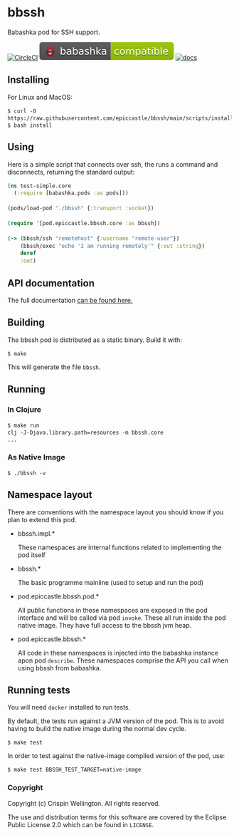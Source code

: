 # bbssh
Babashka pod for SSH support.

[![CircleCI](https://circleci.com/gh/epiccastle/bbssh/tree/main.svg?style=shield)](https://circleci.com/gh/epiccastle/bbssh/tree/main)
[![Babashka](https://raw.githubusercontent.com/babashka/babashka/master/logo/badge.svg)](https://github.com/babashka/babashka)
[![docs](https://img.shields.io/badge/website-docs-blue)](https://epiccastle.io/bbssh)

## Installing

For Linux and MacOS:

```shell-session
$ curl -O https://raw.githubusercontent.com/epiccastle/bbssh/main/scripts/install
$ bash install
```

## Using

Here is a simple script that connects over ssh, the runs a command and disconnects, returning the standard output:

```clj
(ns test-simple.core
  (:require [babashka.pods :as pods]))

(pods/load-pod "./bbssh" {:transport :socket})

(require '[pod.epiccastle.bbssh.core :as bbssh])

(-> (bbssh/ssh "remotehost" {:username "remote-user"})
    (bbssh/exec "echo 'I am running remotely'" {:out :string})
    deref
    :out)
```

## API documentation

The full documentation [can be found here.](https://epiccastle.io/bbssh)

## Building

The bbssh pod is distributed as a static binary. Build it with:

```
$ make
```

This will generate the file `bbssh`.

## Running

### In Clojure

```
$ make run
clj -J-Djava.library.path=resources -m bbssh.core
...
```

### As Native Image

```
$ ./bbssh -v
```

## Namespace layout

There are conventions with the namespace layout you should know if you plan to extend this pod.

 - bbssh.impl.*

     These namespaces are internal functions related to implementing the pod itself

 - bbssh.*

     The basic programme mainline (used to setup and run the pod)

 - pod.epiccastle.bbssh.pod.*

     All public functions in these namespaces are exposed in the pod interface and will be called via pod `invoke`. These all run inside the pod native image. They have full access to the bbssh jvm heap.

 - pod.epiccastle.bbssh.*

     All code in these namespaces is injected into the babashka instance apon pod `describe`. These namespaces comprise the API you call when using bbssh from babashka.

## Running tests

You will need `docker` installed to run tests.

By default, the tests run against a JVM version of the pod. This is to avoid having to build the native image during the normal dev cycle.

```
$ make test
```

In order to test against the native-image compiled version of the pod, use:

```
$ make test BBSSH_TEST_TARGET=native-image
```

### Copyright

Copyright (c) Crispin Wellington. All rights reserved.

The use and distribution terms for this software are covered by the
Eclipse Public License 2.0 which can be found in `LICENSE`.
